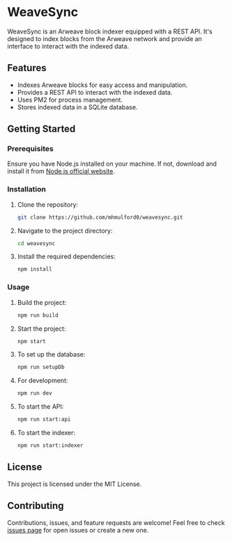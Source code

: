 # WeaveSync

WeaveSync is an Arweave block indexer equipped with a REST API. It's designed to index blocks from the Arweave network and provide an interface to interact with the indexed data.

## Features

- Indexes Arweave blocks for easy access and manipulation.
- Provides a REST API to interact with the indexed data.
- Uses PM2 for process management.
- Stores indexed data in a SQLite database.

## Getting Started

### Prerequisites

Ensure you have Node.js installed on your machine. If not, download and install it from [Node.js official website](https://nodejs.org/).

### Installation

1. Clone the repository:

   ```bash
   git clone https://github.com/mhmulford0/weavesync.git
   ```

2. Navigate to the project directory:

   ```bash
   cd weavesync
   ```

3. Install the required dependencies:
   ```bash
   npm install
   ```

### Usage

1. Build the project:

   ```bash
   npm run build
   ```

2. Start the project:

   ```bash
   npm start
   ```

3. To set up the database:

   ```bash
   npm run setupDb
   ```

4. For development:

   ```bash
   npm run dev
   ```

5. To start the API:

   ```bash
   npm run start:api
   ```

6. To start the indexer:
   ```bash
   npm run start:indexer
   ```

## License

This project is licensed under the MIT License.

## Contributing

Contributions, issues, and feature requests are welcome! Feel free to check [issues page](https://github.com/mhmulford0/weavesync/issues) for open issues or create a new one.
